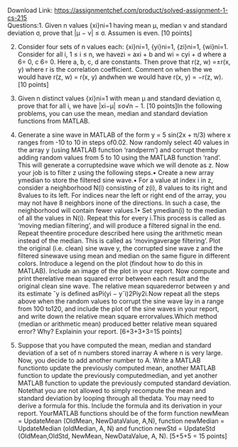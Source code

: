 Download Link: https://assignmentchef.com/product/solved-assignment-1-cs-215
<br>
Questions:1. Given n values {xi}ni=1 having mean µ, median ν and standard deviation σ, prove that |µ − ν| ≤ σ. Assumen is even. [10 points]

2. Consider four sets of n values each: {xi}ni=1, {yi}ni=1, {zi}ni=1, {wi}ni=1. Consider for all i, 1 ≤ i ≤ n, we havezi = axi + b and wi = cyi + d where a 6= 0, c 6= 0. Here a, b, c, d are constants. Then prove that r(z, w) =±r(x, y) where r is the correlation coefficient. Comment on when the we would have r(z, w) = r(x, y) andwhen we would have r(x, y) = −r(z, w). [10 points]

3. Given n distinct values {xi}ni=1 with mean µ and standard deviation σ, prove that for all i, we have |xi−µ| ≤σ√n − 1. [10 points]In the following problems, you can use the mean, median and standard deviation functions from MATLAB.

4. Generate a sine wave in MATLAB of the form y = 5 sin(2x + π/3) where x ranges from -10 to 10 in steps of0.02. Now randomly select 40 values in the array y (using MATLAB function ‘randperm’) and corrupt themby adding random values from 5 to 10 using the MATLAB function ‘rand’. This will generate a corruptedsine wave which we will denote as z. Now your job is to filter z using the following steps.• Create a new array ymedian to store the filtered sine wave.• For a value at index i in z, consider a neighborhood N(i) consisting of z(i), 8 values to its right and 8values to its left. For indices near the left or right end of the array, you may not have 8 neighbors inone of the directions. In such a case, the neighborhood will contain fewer values.1• Set ymedian(i) to the median of all the values in N(i). Repeat this for every i.This process is called as ‘moving median filtering’, and will produce a filtered signal in the end. Repeat theentire procedure described here using the arithmetic mean instead of the median. This is called as ‘movingaverage filtering’. Plot the original (i.e. clean) sine wave y, the corrupted sine wave z and the filtered sinewave using mean and median on the same figure in different colors. Introduce a legend on the plot (findout how to do this in MATLAB). Include an image of the plot in your report. Now compute and print therelative mean squared error between each result and the original clean sine wave. The relative mean squarederror between y and its estimate ˆy is defined asPi(yi − yˆi)2Piy2i.Now repeat all the steps above when the random values to corrupt the sine wave lay in a range from 100 to120, and include the plot of the sine waves in your report, and write down the relative mean square errorvalues.Which method (median or arithmetic mean) produced better relative mean squared error? Why? Explainin your report. [6+3+3+3=15 points]

5. Suppose that you have computed the mean, median and standard deviation of a set of n numbers stored inarray A where n is very large. Now, you decide to add another number to A. Write a MATLAB functionto update the previously computed mean, another MATLAB function to update the previously computedmedian, and yet another MATLAB function to update the previously computed standard deviation. Notethat you are not allowed to simply recompute the mean and standard deviation by looping through all thedata. You may need to derive a formula for this. Include the formula and its derivation in your report. YourMATLAB functions should be of the form function newMean = UpdateMean (OldMean, NewDataValue, A,N), function newMedian = UpdateMedian (oldMedian, A, N) and function newStd = UpdateStd (OldMean,OldStd, NewMean, NewDataValue, A, N). [5+5+5 = 15 points]